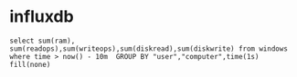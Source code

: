 # influxdb


`select sum(ram), sum(readops),sum(writeops),sum(diskread),sum(diskwrite) from windows where time > now() - 10m  GROUP BY "user","computer",time(1s) fill(none)`
